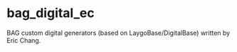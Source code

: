 # bag_digital_ec
BAG custom digital generators (based on LaygoBase/DigitalBase) written by Eric Chang.
